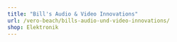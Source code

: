 ```yaml
---
title: "Bill's Audio & Video Innovations"
url: /vero-beach/bills-audio-und-video-innovations/
shop: Elektronik
---
```

